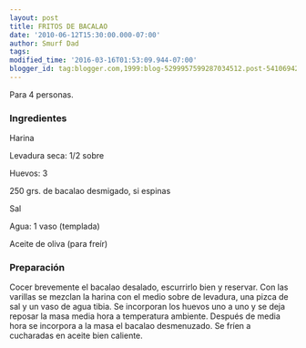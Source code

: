 ```yaml
---
layout: post
title: FRITOS DE BACALAO
date: '2010-06-12T15:30:00.000-07:00'
author: Smurf Dad
tags: 
modified_time: '2016-03-16T01:53:09.944-07:00'
blogger_id: tag:blogger.com,1999:blog-5299957599287034512.post-5410694216206681793
---
```


Para 4 personas.

<h3>Ingredientes</h3>

Harina

Levadura seca: 1/2 sobre

Huevos: 3

250 grs. de bacalao desmigado, si espinas

Sal

Agua: 1 vaso (templada)

Aceite de oliva (para freír)

<h3>Preparación</h3>

Cocer brevemente el bacalao desalado, escurrirlo bien y reservar. Con las varillas se mezclan la harina con el medio sobre de levadura, una pizca de sal y un vaso de agua tibia. Se incorporan los huevos uno a uno y se deja reposar la masa media hora a temperatura ambiente. Después de media hora se incorpora a la masa el bacalao desmenuzado. Se fríen a cucharadas en aceite bien caliente.

